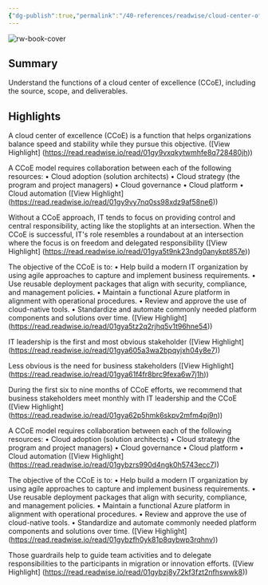 ```yaml
---
{"dg-publish":true,"permalink":"/40-references/readwise/cloud-center-of-excellence-c-co-e-functions-cloud-adoption-framework/","tags":["rw/articles"]}
---
```


![rw-book-cover](https://learn.microsoft.com/en-us/media/logos/logo-ms-social.png)

## Summary

Understand the functions of a cloud center of excellence (CCoE), including the source, scope, and deliverables.

## Highlights

A cloud center of excellence (CCoE) is a function that helps organizations balance speed and stability while they pursue this objective. ([View Highlight] (https://read.readwise.io/read/01gy9vxqkytwmhfe8q728480jh))


A CCoE model requires collaboration between each of the following resources:
• Cloud adoption (solution architects)
• Cloud strategy (the program and project managers)
• Cloud governance
• Cloud platform
• Cloud automation ([View Highlight] (https://read.readwise.io/read/01gy9vy7nq0ss98xdz9af58ne6))


Without a CCoE approach, IT tends to focus on providing control and central responsibility, acting like the stoplights at an intersection. When the CCoE is successful, IT's role resembles a roundabout at an intersection where the focus is on freedom and delegated responsibility ([View Highlight] (https://read.readwise.io/read/01gya5t9nk23ndg0anykpt857e))


The objective of the CCoE is to:
• Help build a modern IT organization by using agile approaches to capture and implement business requirements.
• Use reusable deployment packages that align with security, compliance, and management policies.
• Maintain a functional Azure platform in alignment with operational procedures.
• Review and approve the use of cloud-native tools.
• Standardize and automate commonly needed platform components and solutions over time. ([View Highlight] (https://read.readwise.io/read/01gya5tz2q2rjhq5v1t96hne54))


IT leadership is the first and most obvious stakeholder ([View Highlight] (https://read.readwise.io/read/01gya605a3wa2bpqyjxh04y8e7))


Less obvious is the need for business stakeholders ([View Highlight] (https://read.readwise.io/read/01gya61f4fr8brc9fexa6w7j1h))


During the first six to nine months of CCoE efforts, we recommend that business stakeholders meet monthly with IT leadership and the CCoE ([View Highlight] (https://read.readwise.io/read/01gya62p5hmk6skpv2mfm4pj9n))


A CCoE model requires collaboration between each of the following resources:
• Cloud adoption (solution architects)
• Cloud strategy (the program and project managers)
• Cloud governance
• Cloud platform
• Cloud automation ([View Highlight] (https://read.readwise.io/read/01gybzrs990d4ngk0h5743ecc7))


The objective of the CCoE is to:
• Help build a modern IT organization by using agile approaches to capture and implement business requirements.
• Use reusable deployment packages that align with security, compliance, and management policies.
• Maintain a functional Azure platform in alignment with operational procedures.
• Review and approve the use of cloud-native tools.
• Standardize and automate commonly needed platform components and solutions over time. ([View Highlight] (https://read.readwise.io/read/01gybzfh0yk81p8qybwp3rqhnv))


Those guardrails help to guide team activities and to delegate responsibilities to the participants in migration or innovation efforts. ([View Highlight] (https://read.readwise.io/read/01gybzj8y72kf3fzt2nfhswwk8))


